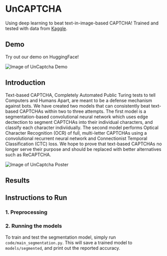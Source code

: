 # UnCAPTCHA
Using deep learning to beat text-in-image-based CAPTCHA! Trained and tested with data from [Kaggle](https://www.kaggle.com/datasets/fanbyprinciple/captcha-images).

## Demo

Try out our demo on HuggingFace! 

![Image of UnCaptcha Demo](images/UnCaptcha.png)

## Introduction
Text-based CAPTCHA, Completely Automated Public Turing tests to tell Computers and Humans Apart, are meant to be a defense mechanism against bots. We have created two models that can consistently beat text-based CAPTCHAs within two to three attempts. The first model is a segmentation-based convolutional neural network which uses edge dectection to segment CAPTCHAs into their individual characters, and classify each character indiviidually. The second model performs Optical Character Recognition (OCR) of full, multi-letter CAPTCHAs using a convolutional recurrent neural network and Connectionist Temporal Classification (CTC) loss. We hope to prove that text-based CAPTCHAs no longer serve their purpose and should be replaced with better alternatives such as ReCAPTCHA. 

![Image of UnCaptcha Poster](images/UnCaptcha.png)

## Results

## Instructions to Run

### 1. Preprocessing

### 2. Running the models

To train and test the segmentation model, simply run `code/main_segmentation.py`. This will save a trained model to `models/segmented`, and print out the reported accuracy. 
